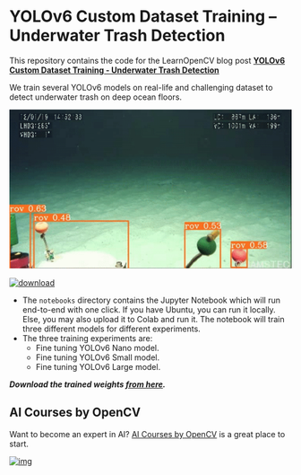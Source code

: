 # YOLOv6 Custom Dataset Training – Underwater Trash Detection

This repository contains the code for the LearnOpenCV blog post **[YOLOv6 Custom Dataset Training - Underwater Trash Detection](https://learnopencv.com/yolov6-custom-dataset-training/)**

We train several YOLOv6 models on real-life and challenging dataset to detect underwater trash on deep ocean floors.

[![img](media/yolov6-custom-dataset-training-validation.gif)](https://github.com/sovit-123/learnopencv/blob/master/Fine-Tuning-YOLOv7/media/pothole-gif-1.gif)

[<img src="https://learnopencv.com/wp-content/uploads/2022/07/download-button-e1657285155454.png" alt="download" width="200">]()

- The `notebooks` directory contains the Jupyter Notebook which will run end-to-end with one click. If you have Ubuntu, you can run it locally. Else, you may also upload it to Colab and run it. The notebook will train three different models for different experiments.
- The three training experiments are:
  - Fine tuning YOLOv6 Nano model.
  - Fine tuning YOLOv6 Small model.
  - Fine tuning YOLOv6 Large model.

***Download the trained weights [from here](https://www.dropbox.com/scl/fo/el30dlgk1xufe6lu9eu7b/h?dl=1&rlkey=qqnfl70pov5lywdm6stftx1xw).***

## AI Courses by OpenCV

Want to become an expert in AI? [AI Courses by OpenCV](https://opencv.org/courses/) is a great place to start.

[![img](https://camo.githubusercontent.com/18c5719ef10afe9607af3e87e990068c942ae4cba8bd4d72d21950d6213ea97e/68747470733a2f2f7777772e6c6561726e6f70656e63762e636f6d2f77702d636f6e74656e742f75706c6f6164732f323032302f30342f41492d436f75727365732d42792d4f70656e43562d4769746875622e706e67)](https://opencv.org/courses/)